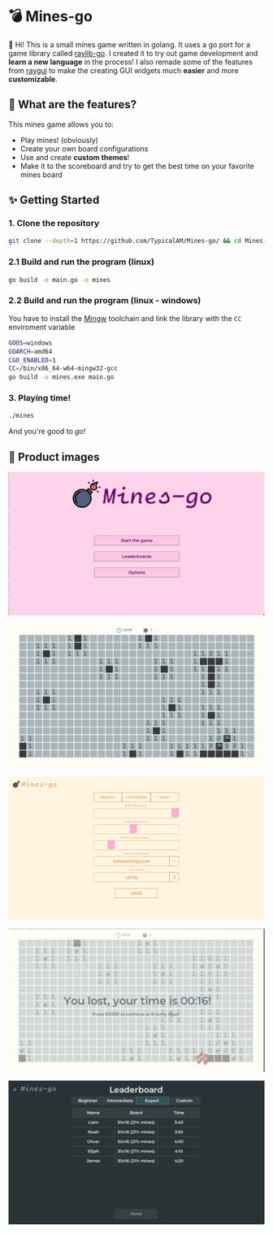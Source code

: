 # 💣 Mines-go

👋 Hi! This is a small mines game written in golang. It uses a go port for a game library called [raylib-go](https://github.com/gen2brain/raylib-go). I created it to try out game development and **learn a new language** in the process! I also remade some of the features from [raygui](https://github.com/raysan5/raygui) to make the creating GUI widgets much **easier** and more **customizable**.

## 🧐 What are the features?

This mines game allows you to:

- Play mines! (obviously)
- Create your own board configurations
- Use and create **custom themes**!
- Make it to the scoreboard and try to get the best time on your favorite mines board

## ✨ Getting Started

### 1. Clone the repository

```sh
git clone --depth=1 https://github.com/TypicalAM/Mines-go/ && cd Mines-go
```

### 2.1 Build and run the program (linux)

```sh
go build -o main.go -o mines
```

### 2.2 Build and run the program (linux - windows)

You have to install the [Mingw](https://www.mingw-w64.org/downloads/) toolchain and link the library with the `CC` enviroment variable

```sh
GOOS=windows
GOARCH=amd64
CGO_ENABLED=1
CC=/bin/x86_64-w64-mingw32-gcc
go build -o mines.exe main.go
```

### 3. Playing time!

```sh
./mines
```

And you're good to *go*!

## 📸 Product images

<p align="center">
    <img src="assets/title.png" />
</p>
<p align="center">
    <img src="assets/gameplay.png" />
</p>
<p align="center">
    <img src="assets/options.png" />
</p>
<p align="center">
    <img src="assets/lost.png" />
</p>
<p align="center">
    <img src="assets/leaderboards.png" />
</p>
